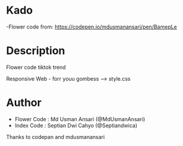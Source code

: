 # Kado
-Flower code from: https://codepen.io/mdusmanansari/pen/BamepLe


# Description
Flower code tiktok trend 

Responsive Web - forr youu gombess --> style.css

# Author
- Flower Code : Md Usman Ansari (@MdUsmanAnsari)
- Index Code : Septian Dwi Cahyo (@Septiandwica)

Thanks to codepan and mdusmanansari
